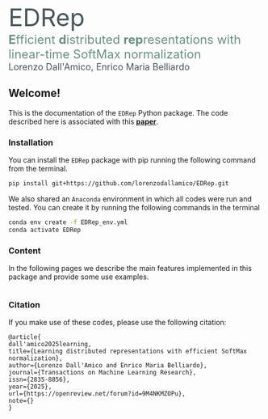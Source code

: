 <font size="9"><span style = "color:#4a5759">EDRep</span></font><br /> 
<font size="5"><span style = "color:#6b9080"> <b>E</b>fficient <b>d</b>istributed <b>rep</b>resentations with linear-time SoftMax normalization</span></font><br />
<font size="4"><span style = "color:#4a5759">Lorenzo Dall'Amico, Enrico Maria Belliardo</span></font><br /> 


## Welcome!

This is the documentation of the `EDRep` Python package. The code described here is associated with this [**paper**](https://openreview.net/pdf?id=9M4NKMZOPu).



### Installation

You can install the `EDRep` package with pip running the following command from the terminal.

```bash
pip install git+https://github.com/lorenzodallamico/EDRep.git
```

We also shared an `Anaconda` environment in which all codes were run and tested. You can create it by running the following commands in the terminal

```bash
conda env create -f EDRep_env.yml
conda activate EDRep
```

### Content

In the following pages we describe the main features implemented in this package and provide some use examples.

```{tableofcontents}
```

### Citation

If you make use of these codes, please use the following citation:


```
@article{
dall'amico2025learning,
title={Learning distributed representations with efficient SoftMax normalization},
author={Lorenzo Dall'Amico and Enrico Maria Belliardo},
journal={Transactions on Machine Learning Research},
issn={2835-8856},
year={2025},
url={https://openreview.net/forum?id=9M4NKMZOPu},
note={}
}
```



